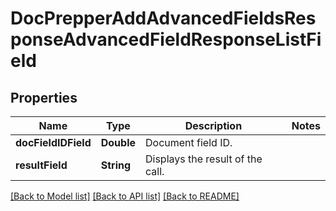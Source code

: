 # DocPrepperAddAdvancedFieldsResponseAdvancedFieldResponseListField

## Properties
Name | Type | Description | Notes
------------ | ------------- | ------------- | -------------
**docFieldIDField** | **Double** | Document field ID. | 
**resultField** | **String** | Displays the result of the call. | 

[[Back to Model list]](../README.md#documentation-for-models) [[Back to API list]](../README.md#documentation-for-api-endpoints) [[Back to README]](../README.md)


